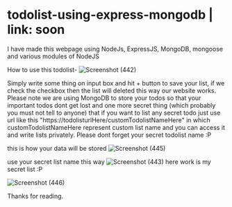 # todolist-using-express-mongodb | link: soon

I have made this webpage using NodeJs, ExpressJS, MongoDB, mongoose and various modules of NodeJS

How to use this todolist-
![Screenshot (442)](https://user-images.githubusercontent.com/103761502/210102665-4c6727cc-e201-4537-b578-5febb6165ffc.png)

Simply write some thing on input box and hit + button to save your list, if we check the checkbox then the list will deleted this way our website works.
Please note we are using MongoDB to store your todos so that your important todos dont get lost and one more secret thing (which probably you must not tell to anyone) that if you want to list any secret todo just use url like this "https://todolisturlHere/customTodolistNameHere" in which customTodolistNameHere represent custom list name and you can access it and write lists privately. Please dont forget your secret todolist name :P

this is how your data will be stored
![Screenshot (445)](https://user-images.githubusercontent.com/103761502/210103452-6c6021f7-46f2-4490-a791-14f9c8f09c74.png)

use your secret list name this way
![Screenshot (443)](https://user-images.githubusercontent.com/103761502/210103572-d160297c-cc10-4db6-84a4-122fc81e67d9.png)
here work is my secret list :P

![Screenshot (446)](https://user-images.githubusercontent.com/103761502/210103678-9d0aa6ad-56d9-4157-b45c-a97ed114fc55.png)

Thanks for reading.
